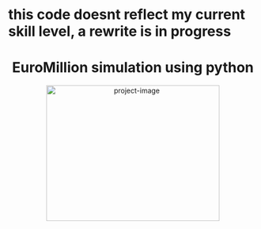 # this code doesnt reflect my current skill level, a rewrite is in progress
<h1 align="center" id="title">EuroMillion simulation using python</h1>
<p align="center"><img src="https://github.com/rikkoRicardo/C_Programming_Storage/assets/93994704/9c82484c-d436-4ad5-8ad4-97c2d77ef99d" alt="project-image" width=350 height=273.5></p>

